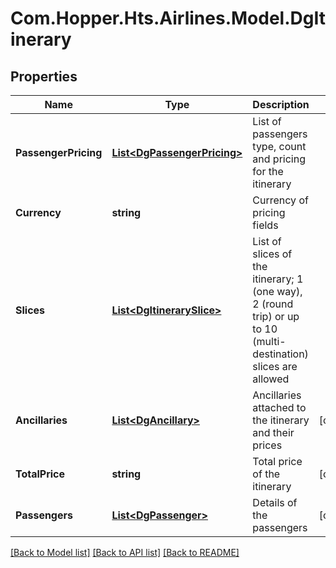 # Com.Hopper.Hts.Airlines.Model.DgItinerary

## Properties

Name | Type | Description | Notes
------------ | ------------- | ------------- | -------------
**PassengerPricing** | [**List&lt;DgPassengerPricing&gt;**](DgPassengerPricing.md) | List of passengers type, count and pricing for the itinerary | 
**Currency** | **string** | Currency of pricing fields | 
**Slices** | [**List&lt;DgItinerarySlice&gt;**](DgItinerarySlice.md) | List of slices of the itinerary; 1 (one way),  2 (round trip) or up to 10 (multi-destination) slices are allowed | 
**Ancillaries** | [**List&lt;DgAncillary&gt;**](DgAncillary.md) | Ancillaries attached to the itinerary and their prices | [optional] 
**TotalPrice** | **string** | Total price of the itinerary | [optional] 
**Passengers** | [**List&lt;DgPassenger&gt;**](DgPassenger.md) | Details of the passengers | [optional] 

[[Back to Model list]](../README.md#documentation-for-models) [[Back to API list]](../README.md#documentation-for-api-endpoints) [[Back to README]](../README.md)

